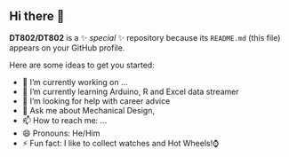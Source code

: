 ## Hi there 👋


**DT802/DT802** is a ✨ _special_ ✨ repository because its `README.md` (this file) appears on your GitHub profile.

Here are some ideas to get you started:

- 🔭 I’m currently working on ...
- 🌱 I’m currently learning Arduino, R and Excel data streamer
- 🤔 I’m looking for help with career advice
- 💬 Ask me about Mechanical Design, 
- 📫 How to reach me: ...
- 😄 Pronouns: He/Him
- ⚡ Fun fact: I like to collect watches and Hot Wheels!:watch:

